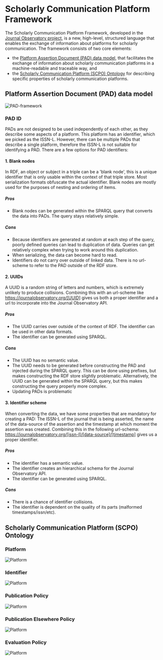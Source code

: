 # Scholarly Communication Platform Framework

The Scholarly Communication Platform Framework, developed in the [Journal Observatory project](https://www.journalobservatory.org), is a new, high-level, structured language that enables the exchange of information about platforms for scholarly communication. The framework consists of two core elements:
- the [Platform Assertion Document (PAD) data model](#platform-assertion-document-pad-data-model), that facilitates the exchange of information about scholarly communication platforms in a machine-readable and traceable way, and
- the [Scholarly Communication Platform (SCPO) Ontology](#scholarly-communication-platform-scpo-ontology) for describing specific properties of scholarly communication platforms.

## Platform Assertion Document (PAD) data model

![PAD-framework](img/pad_framework-PAD.drawio.png)

### PAD ID

PADs are not designed to be used independently of each other, as they describe some aspects of a platform. This platform has an identifier, which we picked as the ISSN-L. However, there can be multiple PADs that describe a single platform, therefore the ISSN-L is not suitable for identifying a PAD. There are a few options for PAD identifiers:

#### 1. Blank nodes
In RDF, an object or subject in a triple can be a 'blank node', this is a unique identifier that is only usable within the context of that triple store. Most serialization formats obfuscate the actual identifier. Blank nodes are mostly used for the purposes of nesting and ordering of items.

##### Pros
- Blank nodes can be generated within the SPARQL query that converts the data into PADs. The query stays relatively simple.
##### Cons
- Because identifiers are generated at random at each step of the query, poorly defined queries can lead to duplication of data. Queries can get relatively complex when trying to work around this duplication.
- When serializing, the data can become hard to read.
- Identifiers do not carry over outside of linked data. There is no url-scheme to refer to the PAD outside of the RDF store.

#### 2. UUIDs
A UUID is a random string of letters and numbers, which is extremely unlikely to produce collisions. Combining this with an url-scheme like <https://journalobservatory.org/[UUID]> gives us both a proper identifier and a url to incorporate into the Journal Observatory API.

##### Pros
- The UUID carries over outside of the context of RDF. The identifier can be used in other data formats.
- The identifier can be generated using SPARQL.
##### Cons
- The UUID has no semantic value.
- The UUID needs to be generated before constructing the PAD and injected during the SPARQL query. This can be done using prefixes, but makes constructing the RDF store slightly problematic. Alternatively, the UUID can be generated within the SPARQL query, but this makes constructing the query properly more complex.
- Updating PADs is problematic

#### 3. Identifier scheme
When converting the data, we have some properties that are mandatory for creating a PAD: The ISSN-L of the journal that is being asserted, the name of the data-source of the assertion and the timestamp at which moment the assertion was created. Combining this in the following url-schema: <https://journalobservatory.org/[issn-l]/[data-source]/[timestamp]> gives us a proper identifier.

##### Pros
- The identifier has a semantic value.
- The identifier creates an hierarchical schema for the Journal Observatory API.
- The identifier can be generated using SPARQL.
##### Cons
- There is a chance of identifier collisions.
- The identifier is dependent on the quality of its parts (malformed timestamps/issn/etc).


## Scholarly Communication Platform (SCPO) Ontology

### Platform

![Platform](img/scpo_ontology-Platform.drawio.png)

### Identifier

![Platform](img/scpo_ontology-Identifier.drawio.png)

### Publication Policy

![Platform](img/scpo_ontology-Publication.drawio.png)

### Publication Elsewhere Policy

![Platform](img/scpo_ontology-PublicationElsewhere.drawio.png)

### Evaluation Policy

![Platform](img/scpo_ontology-Evaluation.drawio.png)
